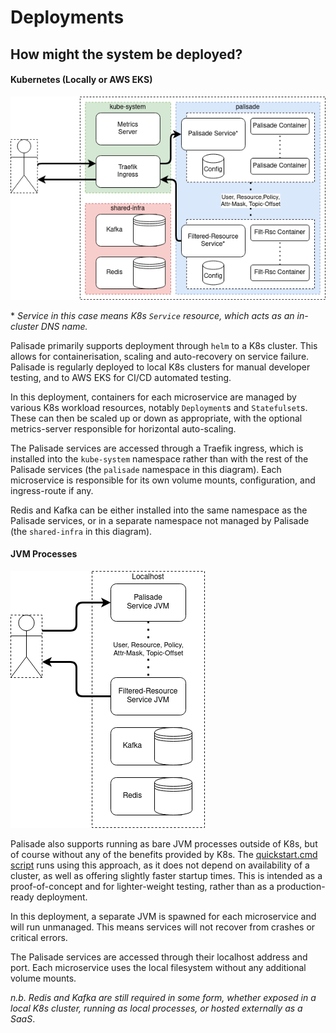 <!---
Copyright 2018-2021 Crown Copyright

Licensed under the Apache License, Version 2.0 (the "License");
you may not use this file except in compliance with the License.
You may obtain a copy of the License at

  http://www.apache.org/licenses/LICENSE-2.0

Unless required by applicable law or agreed to in writing, software
distributed under the License is distributed on an "AS IS" BASIS,
WITHOUT WARRANTIES OR CONDITIONS OF ANY KIND, either express or implied.
See the License for the specific language governing permissions and
limitations under the License.
--->

# Deployments

## How might the system be deployed?

#### Kubernetes (Locally or AWS EKS)

![Palisade K8s Deployment](../img/K8s-Deployment.png)

\* _Service in this case means K8s `Service` resource, which acts as an in-cluster DNS name._

Palisade primarily supports deployment through `helm` to a K8s cluster.
This allows for containerisation, scaling and auto-recovery on service failure.
Palisade is regularly deployed to local K8s clusters for manual developer testing, and to AWS EKS for CI/CD automated testing.

In this deployment, containers for each microservice are managed by various K8s workload resources, notably `Deployment`s and `Statefulset`s.
These can then be scaled up or down as appropriate, with the optional metrics-server responsible for horizontal auto-scaling.

The Palisade services are accessed through a Traefik ingress, which is installed into the `kube-system` namespace rather than with the rest of the Palisade services (the `palisade` namespace in this diagram).
Each microservice is responsible for its own volume mounts, configuration, and ingress-route if any.

Redis and Kafka can be either installed into the same namespace as the Palisade services, or in a separate namespace not managed by Palisade (the `shared-infra` in this diagram).


#### JVM Processes

![Palisade JVM Deployment](../img/JVM-Deployment.png)

Palisade also supports running as bare JVM processes outside of K8s, but of course without any of the benefits provided by K8s.
The [quickstart.cmd script](/quickstart.cmd) runs using this approach, as it does not depend on availability of a cluster, as well as offering slightly faster startup times.
This is intended as a proof-of-concept and for lighter-weight testing, rather than as a production-ready deployment.

In this deployment, a separate JVM is spawned for each microservice and will run unmanaged.
This means services will not recover from crashes or critical errors.

The Palisade services are accessed through their localhost address and port.
Each microservice uses the local filesystem without any additional volume mounts.

_n.b. Redis and Kafka are still required in some form, whether exposed in a local K8s cluster, running as local processes, or hosted externally as a SaaS_.

